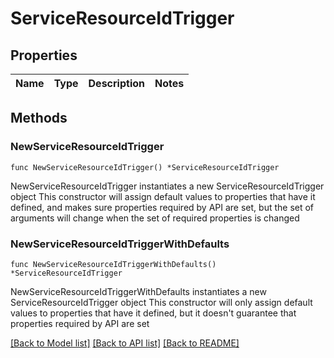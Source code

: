 # ServiceResourceIdTrigger

## Properties

Name | Type | Description | Notes
------------ | ------------- | ------------- | -------------

## Methods

### NewServiceResourceIdTrigger

`func NewServiceResourceIdTrigger() *ServiceResourceIdTrigger`

NewServiceResourceIdTrigger instantiates a new ServiceResourceIdTrigger object
This constructor will assign default values to properties that have it defined,
and makes sure properties required by API are set, but the set of arguments
will change when the set of required properties is changed

### NewServiceResourceIdTriggerWithDefaults

`func NewServiceResourceIdTriggerWithDefaults() *ServiceResourceIdTrigger`

NewServiceResourceIdTriggerWithDefaults instantiates a new ServiceResourceIdTrigger object
This constructor will only assign default values to properties that have it defined,
but it doesn't guarantee that properties required by API are set


[[Back to Model list]](../README.md#documentation-for-models) [[Back to API list]](../README.md#documentation-for-api-endpoints) [[Back to README]](../README.md)


